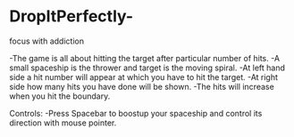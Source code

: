 # DropItPerfectly-
focus with addiction

-The game is all about hitting the target after particular number of hits.
-A small spaceship is the thrower and target is the moving spiral.
-At left hand side a hit number will appear at which you have to hit the target.
-At right side how many hits you have done will be shown.
-The hits will increase when you hit the boundary.

Controls:
-Press Spacebar to boostup your spaceship and control its direction with mouse pointer. 
